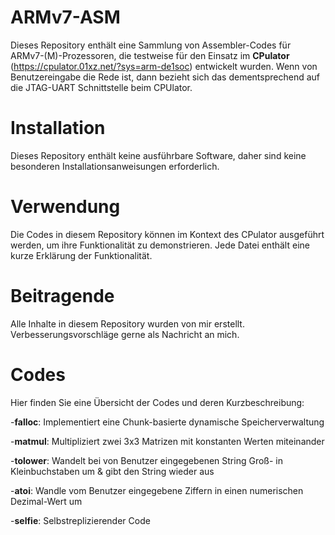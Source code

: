 # ARMv7-ASM
Dieses Repository enthält eine Sammlung von Assembler-Codes für ARMv7-(M)-Prozessoren, die testweise für den Einsatz im **CPulator** (https://cpulator.01xz.net/?sys=arm-de1soc) entwickelt wurden. Wenn von Benutzereingabe die Rede ist, dann bezieht sich das dementsprechend auf die JTAG-UART Schnittstelle beim CPUlator.

# Installation
Dieses Repository enthält keine ausführbare Software, daher sind keine besonderen Installationsanweisungen erforderlich.

# Verwendung
Die Codes in diesem Repository können im Kontext des CPulator ausgeführt werden, um ihre Funktionalität zu demonstrieren. Jede Datei enthält eine kurze Erklärung der Funktionalität.

# Beitragende
Alle Inhalte in diesem Repository wurden von mir erstellt. Verbesserungsvorschläge gerne als Nachricht an mich.

# Codes
Hier finden Sie eine Übersicht der Codes und deren Kurzbeschreibung:

  -**falloc**: Implementiert eine Chunk-basierte dynamische Speicherverwaltung
  
  -**matmul**: Multipliziert zwei 3x3 Matrizen mit konstanten Werten miteinander
  
  -**tolower**: Wandelt bei von Benutzer eingegebenen String Groß- in Kleinbuchstaben um & gibt den String wieder aus
  
  -**atoi**: Wandle vom Benutzer eingegebene Ziffern in einen numerischen Dezimal-Wert um
  
  -**selfie**: Selbstreplizierender Code
